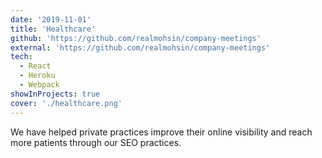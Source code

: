 ```yaml
---
date: '2019-11-01'
title: 'Healthcare'
github: 'https://github.com/realmohsin/company-meetings'
external: 'https://github.com/realmohsin/company-meetings'
tech:
  - React
  - Heroku
  - Webpack
showInProjects: true
cover: './healthcare.png'
---
```


We have helped private practices improve their online visibility and reach more patients through our SEO practices.
